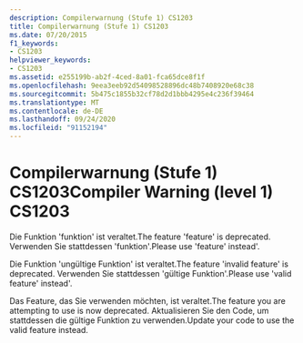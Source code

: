 ```yaml
---
description: Compilerwarnung (Stufe 1) CS1203
title: Compilerwarnung (Stufe 1) CS1203
ms.date: 07/20/2015
f1_keywords:
- CS1203
helpviewer_keywords:
- CS1203
ms.assetid: e255199b-ab2f-4ced-8a01-fca65dce8f1f
ms.openlocfilehash: 9eea3eeb92d54098528896dc48b7408920e68c38
ms.sourcegitcommit: 5b475c1855b32cf78d2d1bbb4295e4c236f39464
ms.translationtype: MT
ms.contentlocale: de-DE
ms.lasthandoff: 09/24/2020
ms.locfileid: "91152194"
---
```

# <a name="compiler-warning-level-1-cs1203"></a><span data-ttu-id="beb99-103">Compilerwarnung (Stufe 1) CS1203</span><span class="sxs-lookup"><span data-stu-id="beb99-103">Compiler Warning (level 1) CS1203</span></span>

<span data-ttu-id="beb99-104">Die Funktion 'funktion' ist veraltet.</span><span class="sxs-lookup"><span data-stu-id="beb99-104">The feature 'feature' is deprecated.</span></span> <span data-ttu-id="beb99-105">Verwenden Sie stattdessen 'funktion'.</span><span class="sxs-lookup"><span data-stu-id="beb99-105">Please use 'feature' instead'.</span></span>  
  
 <span data-ttu-id="beb99-106">Die Funktion 'ungültige Funktion' ist veraltet.</span><span class="sxs-lookup"><span data-stu-id="beb99-106">The feature 'invalid feature' is deprecated.</span></span> <span data-ttu-id="beb99-107">Verwenden Sie stattdessen 'gültige Funktion'.</span><span class="sxs-lookup"><span data-stu-id="beb99-107">Please use 'valid feature' instead'.</span></span>  
  
 <span data-ttu-id="beb99-108">Das Feature, das Sie verwenden möchten, ist veraltet.</span><span class="sxs-lookup"><span data-stu-id="beb99-108">The feature you are attempting to use is now deprecated.</span></span> <span data-ttu-id="beb99-109">Aktualisieren Sie den Code, um stattdessen die gültige Funktion zu verwenden.</span><span class="sxs-lookup"><span data-stu-id="beb99-109">Update your code to use the valid feature instead.</span></span>
